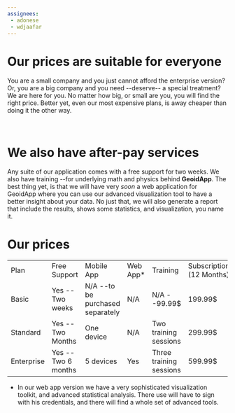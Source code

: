 ```yaml
---
assignees:
 - adonese
 - wdjaafar
---
```



# Our prices are suitable for everyone
You are a small company and you just cannot afford the enterprise version? Or, you are a big company and you need --deserve-- a special treatment? We are here for you. No matter how big, or small are you, you will find the right price. Better yet, even our most expensive plans, is away cheaper than doing it the other way.

<br>

# We also have after-pay services
Any suite of our application comes with a free support for two weeks. We also have training --for underlying math and physics behind **GeoidApp**. The best thing yet, is that we will have very _soon_ a web application for GeoidApp where you can use our advanced visualization tool to have a better insight about your data. No just that, we will also generate a report that include the results, shows some statistics, and visualization, you name it.

# Our prices

<table>
<tr>
<td>Plan</td><td>Free Support</td><td>Mobile App</td><td>Web App*</td><td>Training</td><td>Subscription (12 Months)</td>
</tr>
<tr>
<td>Basic</td><td>Yes --Two weeks</td><td>N/A --to be purchased separately</td><td>N/A</td><td>N/A --99.99&#36;</td><td>199.99&#36;</td>
</tr>
<tr>
<td>Standard</td><td>Yes --Two Months</td><td>One device</td><td>N/A</td><td>Two training sessions</td><td>299.99&#36;</td>
</tr>
<tr>
<td>Enterprise</td><td>Yes --Two 6 months</td><td>5 devices</td><td>Yes</td><td>Three training sessions</td><td>599.99&#36;</td>
</tr>

</table>

* In our web app version we have a very sophisticated visualization toolkit, and advanced statistical analysis. There use will have to sign with his credentials, and there will find a whole set of advanced tools.
